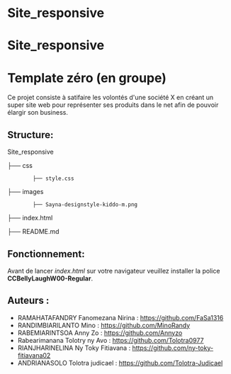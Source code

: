 # Site_responsive
# Site_responsive
# Template zéro (en groupe)

  Ce projet consiste à satifaire les volontés d'une société X en créant un super site web pour  représenter ses produits dans le net afin de pouvoir élargir son business.  

## Structure:



Site_responsive



├── css

          	├── style.css

├── images

          	├── Sayna-designstyle-kiddo-m.png

├── index.html


├──  README.md 


## Fonctionnement:

Avant de lancer *index.html* sur votre navigateur veuillez installer la police **CCBellyLaughW00-Regular**.

## Auteurs :


 - RAMAHATAFANDRY Fanomezana Nirina : https://github.com/FaSa1316 
 - RANDIMBIARILANTO  Mino : https://github.com/MinoRandy
 - RABEMIARINTSOA Anny Zo : https://github.com/Annyzo
 - Rabearimanana Tolotry ny Avo : https://github.com/Tolotra0977
 - RIANJHARINELINA Ny Toky Fitiavana : https://github.com/ny-toky-fitiavana02
 - ANDRIANASOLO Tolotra judicael :  https://github.com/Tolotra-Judicael
